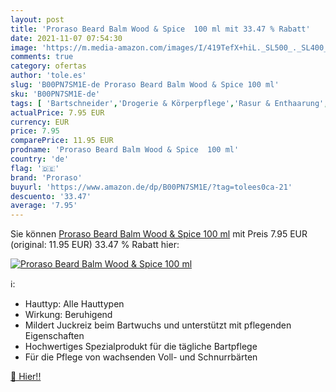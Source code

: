 ```yaml
---
layout: post
title: 'Proraso Beard Balm Wood & Spice  100 ml mit 33.47 % Rabatt'
date: 2021-11-07 07:54:30
image: 'https://m.media-amazon.com/images/I/419TefX+hiL._SL500_._SL400_.jpg'
comments: true
category: ofertas
author: 'tole.es'
slug: 'B00PN7SM1E-de Proraso Beard Balm Wood & Spice 100 ml'
sku: 'B00PN7SM1E-de'
tags: [ 'Bartschneider','Drogerie & Körperpflege','Rasur & Enthaarung','Scheren','proraso', ]
actualPrice: 7.95 EUR
currency: EUR
price: 7.95
comparePrice: 11.95 EUR
prodname: 'Proraso Beard Balm Wood & Spice  100 ml'
country: 'de'
flag: '🇩🇪'
brand: 'Proraso'
buyurl: 'https://www.amazon.de/dp/B00PN7SM1E/?tag=tolees0ca-21'
descuento: '33.47'
average: '7.95'
---
```


Sie können [Proraso Beard Balm Wood & Spice  100 ml](https://www.amazon.de/dp/B00PN7SM1E/?tag=tolees0ca-21) mit Preis 7.95 EUR (original: 11.95 EUR) 33.47 % Rabatt hier:

[![Proraso Beard Balm Wood & Spice  100 ml](https://m.media-amazon.com/images/I/419TefX+hiL._SL500_._SL400_.jpg)](https://www.amazon.de/dp/B00PN7SM1E/?tag=tolees0ca-21)

ℹ️:

- Hauttyp: Alle Hauttypen
- Wirkung: Beruhigend
- Mildert Juckreiz beim Bartwuchs und unterstützt mit pflegenden Eigenschaften
- Hochwertiges Spezialprodukt für die tägliche Bartpflege
- Für die Pflege von wachsenden Voll- und Schnurrbärten

[🛒 Hier!!](https://www.amazon.de/dp/B00PN7SM1E/?tag=tolees0ca-21)
